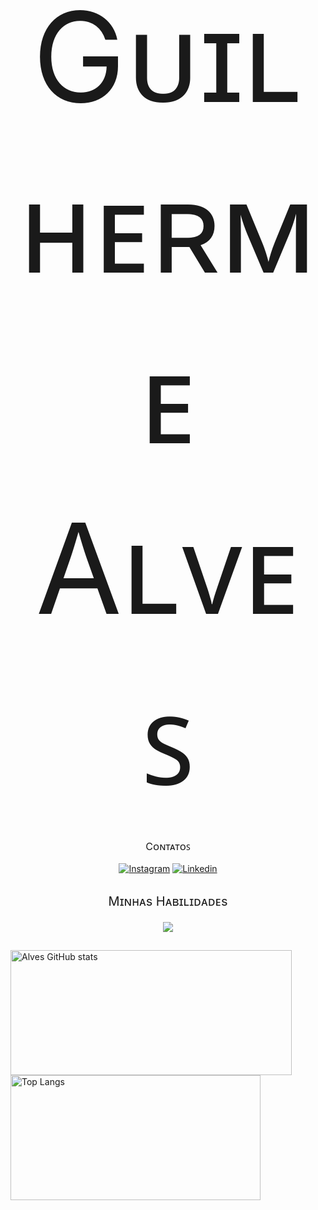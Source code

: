 

<div align="center" style="text-align:center">
    <p style="font-size:200px; margin-bottom:5px">Gᴜɪʟʜᴇʀᴍᴇ Aʟᴠᴇꜱ</p>
</div>

##
<div align="center" style="text-align:center;" >
<p style="font-size:16px">​Cᴏɴᴛᴀᴛᴏꜱ<p>

[![Instagram](https://img.shields.io/badge/Instagram-E4405F?style=for-the-badge&logo=instagram&logoColor=white)](https://www.instagram.com/guialv7s/) 
[![Linkedin](https://img.shields.io/badge/LinkedIn-0077B5?style=for-the-badge&logo=linkedin&logoColor=white)](www.linkedin.com/in/guilherme-alves-lima-801693281)
</div>

##

<div align="center" style="margin-top:25px">
    <p style="font-size:20px">Mɪɴʜᴀs Hᴀʙɪʟɪᴅᴀᴅᴇs</p>
    <a href="https://skillicons.dev">
        <img src="https://skillicons.dev/icons?i=html,css,js"/>
    </a>
</div>

## 

<!-- Estatísticas do git -->
<div>
  <img src="https://github-readme-stats.vercel.app/api?username=DevsAlves&show_icons=true&theme=tokyonight" alt="Alves GitHub stats" style="width: 450px; height:200px">
  <img src="https://github-readme-stats.vercel.app/api/top-langs/?username=DevsAlves&layout=compact&theme=dark" alt="Top Langs" style="width: 400px; height:200px">
</div>
